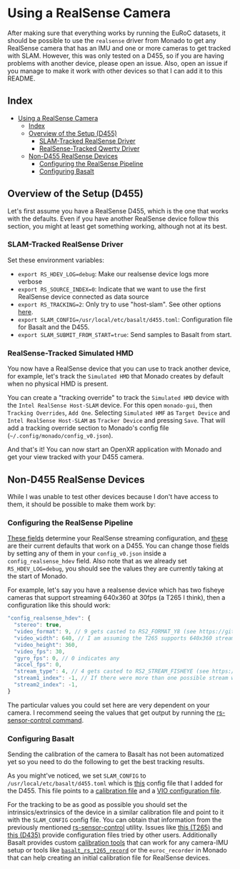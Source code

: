 # Using a RealSense Camera

After making sure that everything works by running the EuRoC datasets, it should
be possible to use the `realsense` driver from Monado to get any RealSense
camera that has an IMU and one or more cameras to get tracked with SLAM.
However, this was only tested on a D455, so if you are having problems with
another device, please open an issue. Also, open an issue if you manage to make
it work with other devices so that I can add it to this README.

## Index

- [Using a RealSense Camera](#using-a-realsense-camera)
  - [Index](#index)
  - [Overview of the Setup (D455)](#overview-of-the-setup-d455)
    - [SLAM-Tracked RealSense Driver](#slam-tracked-realsense-driver)
    - [RealSense-Tracked Qwerty Driver](#realsense-tracked-qwerty-driver)
  - [Non-D455 RealSense Devices](#non-d455-realsense-devices)
    - [Configuring the RealSense Pipeline](#configuring-the-realsense-pipeline)
    - [Configuring Basalt](#configuring-basalt)

## Overview of the Setup (D455)

Let's first assume you have a RealSense D455, which is the one that works with
the defaults. Even if you have another RealSense device follow this section, you
might at least get something working, although not at its best.

### SLAM-Tracked RealSense Driver

Set these environment variables:

- `export RS_HDEV_LOG=debug`: Make our realsense device logs more verbose
- `export RS_SOURCE_INDEX=0`: Indicate that we want to use the first RealSense device connected as data source
- `export RS_TRACKING=2`: Only try to use "host-slam". See other options
  [here](https://gitlab.freedesktop.org/mateosss/monado/-/blob/64e70e76ad6d47e4bd1a0dfa164bff8597a50ce8/src/xrt/drivers/realsense/rs_prober.c#L33-39).
- `export SLAM_CONFIG=/usr/local/etc/basalt/d455.toml`:
  Configuration file for Basalt and the D455.
- `export SLAM_SUBMIT_FROM_START=true`: Send samples to Basalt from start.

### RealSense-Tracked Simulated HMD

You now have a RealSense device that you can use to track another device, for
example, let's track the `Simulated HMD` that Monado creates by default when no
physical HMD is present.

You can create a "tracking override" to track the `Simulated HMD` device with
the `Intel RealSense Host-SLAM` device. For this open `monado-gui`, then
`Tracking Overrides`, `Add One`. Selecting `Simulated HMF` as `Target Device`
and `Intel RealSense Host-SLAM` as `Tracker Device` and pressing `Save`. That
will add a tracking override section to Monado's config file
(`~/.config/monado/config_v0.json`).

And that's it! You can now start an OpenXR application with Monado and get your
view tracked with your D455 camera.

## Non-D455 RealSense Devices

While I was unable to test other devices because I don't have access to them, it
should be possible to make them work by:

### Configuring the RealSense Pipeline

[These
fields](https://gitlab.freedesktop.org/mateosss/monado/-/blob/9e1b7e2203ef49abb939cc8fc92afa16fcc9cb3a/src/xrt/drivers/realsense/rs_hdev.c#L118-129)
determine your RealSense streaming configuration, and
[these](https://gitlab.freedesktop.org/mateosss/monado/-/blob/b26a6023226a4623381215fc159da3b4bcb27c9b/src/xrt/drivers/realsense/rs_hdev.c#L47-61)
are their current defaults that work on a D455. You can change those fields by
setting any of them in your `config_v0.json` inside a `config_realsense_hdev`
field. Also note that as we already set `RS_HDEV_LOG=debug`, you should see the
values they are currently taking at the start of Monado.

For example, let's say you have a realsense device which has two fisheye cameras
that support streaming 640x360 at 30fps (a T265 I think), then a configuration
like this should work:

```js
"config_realsense_hdev": {
  "stereo": true,
  "video_format": 9, // 9 gets casted to RS2_FORMAT_Y8 (see https://git.io/Jzkfw), grayscale
  "video_width": 640, // I am assuming the T265 supports 640x360 streams at 30fps
  "video_height": 360,
  "video_fps": 30,
  "gyro_fps": 0, // 0 indicates any
  "accel_fps": 0,
  "stream_type": 4, // 4 gets casted to RS2_STREAM_FISHEYE (see https://git.io/Jzkvq)
  "stream1_index": -1, // If there were more than one possible stream with these properties select them, -1 is for auto
  "stream2_index": -1,
}
```

The particular values you could set here are very dependent on your camera. I
recommend seeing the values that get output by running the [rs-sensor-control
command](https://dev.intelrealsense.com/docs/rs-sensor-control).

### Configuring Basalt

Sending the calibration of the camera to Basalt has not been automatized yet so
you need to do the following to get the best tracking results.

As you might've noticed, we set `SLAM_CONFIG` to
`/usr/local/etc/basalt/d455.toml` which is [this](data/monado/d455.toml)
config file that I added for the D455. This file points to a [calibration
file](data/d455_calib.json) and a [VIO configuration
file](data/euroc_config.json).

For the tracking to be as good as possible you should set the
intrinsics/extrinsics of the device in a similar calibration file and point to
it with the `SLAM_CONFIG` config file. You can obtain that information from the
previously mentioned
[rs-sensor-control](https://dev.intelrealsense.com/docs/rs-sensor-control)
utility. Issues like [this
(T265)](https://gitlab.com/VladyslavUsenko/basalt/-/issues/52) and [this
(D435)](https://gitlab.com/VladyslavUsenko/basalt/-/issues/50) provide
configuration files tried by other users. Additionally Basalt provides custom
[calibration
tools](https://gitlab.com/VladyslavUsenko/basalt/-/blob/master/doc/Calibration.md)
that can work for any camera-IMU setup or tools like
[`basalt_rs_t265_record`](https://gitlab.freedesktop.org/mateosss/basalt/-/blob/5a365bf6fb14ce5b044b76f742337e1d6865557e/src/rs_t265_record.cpp#L207) or the `euroc_recorder` in Monado
that can help creating an initial calibration file for RealSense devices.
